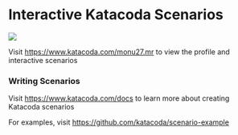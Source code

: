 # Interactive Katacoda Scenarios

[![](http://shields.katacoda.com/katacoda/monu27.mr/count.svg)](https://www.katacoda.com/monu27.mr "Get your profile on Katacoda.com")

Visit https://www.katacoda.com/monu27.mr to view the profile and interactive scenarios

### Writing Scenarios
Visit https://www.katacoda.com/docs to learn more about creating Katacoda scenarios

For examples, visit https://github.com/katacoda/scenario-example
